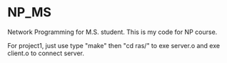 # NP_MS
Network Programming for M.S. student.
This is my code for NP course.

For project1, just use type "make" then "cd ras/" to exe server.o and exe client.o to connect server. 
